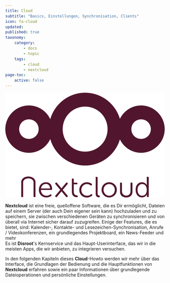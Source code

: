 ```yaml
---
title: Cloud
subtitle: "Basics, Einstellungen, Synchronisation, Clients"
icon: fa-cloud
updated:
published: true
taxonomy:
    category:
        - docs
        - topic
    tags:
        - cloud
        - nextcloud
page-toc:
    active: false
---
```


![](nc_logo.png)

**Nextcloud** ist eine freie, quelloffene Software, die es Dir ermöglicht, Dateien auf einem Server (der auch Dein eigener sein kann) hochzuladen und zu speichern, sie zwischen verschiedenen Geräten zu synchronisieren und von überall via Internet sicher darauf zuzugreifen. Einige der Features, die es bietet, sind: Kalender-, Kontakte- und Lesezeichen-Synchronisation, Anrufe / Videokonferenzen, ein grundlegendes Projektboard, ein News-Feeder und mehr<br>
Es ist **Disroot**'s Kernservice und das Haupt-Userinterface, das wir in die meisten Apps, die wir anbieten, zu integrieren versuchen.

In den folgenden Kapiteln dieses **Cloud**-Howto werden wir mehr über das Interface, die Grundlagen der Bedienung und die Hauptfunktionen von **Nextcloud** erfahren sowie ein paar Informationen über grundlegende Dateioperationen und persönliche Einstellungen.
